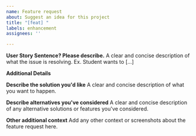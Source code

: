 ```yaml
---
name: Feature request
about: Suggest an idea for this project
title: "[feat] "
labels: enhancement
assignees: ''

---
```


**User Story Sentence? Please describe.**
A clear and concise description of what the issue is resolving. Ex. Student wants to [...]

**Additional Details**

**Describe the solution you'd like**
A clear and concise description of what you want to happen.

**Describe alternatives you've considered**
A clear and concise description of any alternative solutions or features you've considered.

**Other additional context**
Add any other context or screenshots about the feature request here.
